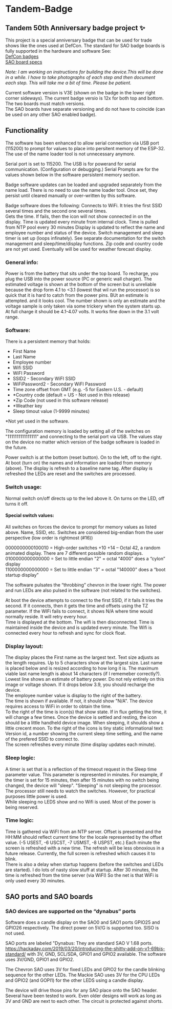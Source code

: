 
# Tandem-Badge
## Tandem 50th Anniversary badge project ✨

This project is a special anniversary badge that can be used for trade shows like the ones used at DefCon.  The standard for SAO badge boards is fully supported in the hardware and software
See:   
[DefCon badges](https://defcon.org/html/links/dc-badge.html)  
[SAO board specs](https://hackaday.io/project/175182-simple-add-ons-sao)

*Note: I am working on instructions for building the device.This will be done in a while. I have to take photographs of each step and then document each step. This will take me a bit of time. Please be patient.*

Current software version is V3E (shown on the badge in the lower right corner sideways).   The current badge versio is 12x for both top and bottom. The two boards must match versions.  
The SAO boards have separate versioning and do not have to coincide (can be used on any other SAO enabled badge). 
## Functionality
The software has been enhanced to allow serial connection via USB port (115200) to prompt for values to place into persitent memory of the ESP-32. The use of the name loader tool is not unnecessary anymore.

Serial port is set to 115200. The USB is for powerand for serial communication. (Configuration or debugging.) Serial Prompts are for the values shown below in the software persistent memory section. 

Badge software updates can be loaded and upgraded separately from the name load.  There is no need to use the name loader tool. Once set, they persist until cleared manually or over-written by this software. 

Badge software does the following:
Connects to WiFi. It tries the first SSID several times and the second one several times.  
Gets the time.   If fails, then the icon will not show connected in on the display. Time is updated every minute from internal clock.
Time is pulled from NTP pool every 30 minutes
Display is updated to reflect the name and employee number and status of the device. 
Switch management and sleep timer is set up (loops infinately).
See separate documentation for the switch management and sleep/time/display functions. 
Zip code and country code are not yet used. Eventually will be used for weather forecast display. 

### General info:
Power is from the battery that sits under the top board. 
To recharge, you plug the USB into the power source (PC or generic wall charger).  The estimated voltage is shown at the bottom of the screen but is unreliable because the drop form 4.1 to <3.1 (lowest that wil run the processor) is so quick that it is hard to catch from the power pins. BUt an estimate is attempted. and it looks cool. The number shown is only an estimate and the voltage sample is only taken via some trickery when the system starts up. At full charge it should be 4.1-4.07 volts.  It works fine down in the 3.1 volt range. 

### Software:

There is a persistent memory that holds:
- First Name
- Last Name
- Employee number
- Wifi SSID
- WiFI Password
- SSID2 - Secondary WiFI SSID
- WiFiPassword2 - Secondary WiFI Password
- Time zone offset from GMT (e.g. -5 for Eastern U.S. - default)
- *Country code (default = US - Not used in this release) 
- *Zip Code (not used in this software release)
- *Weather key 
- Sleep timout value (1-9999 minutes)
    
*Not yet used in the software. 

The configuration memory is loaded by setting all of the switches on "1111111111111111" and connecting to the serial port via USB.  The values stay on the device no matter which version of the badge software is loaded in the future. 

Power switch is at the bottom (reset button).   On to the left, off to the right. 
At boot (turn on) the names and information are loaded from memory (above). 
The display is refresh to a baseline name tag. 
After display is refreshed the LEDs are reset and the switches are processed. 

### Switch usage: 
Normal switch on/off directs up to the led above it. On turns on the LED, off turns it off. 

#### Special switch values:

All switches on forces the device to prompt for memory values as listed above. Name, SSID, etc. 
Switches are considered big-endian from the user perspective (low order is rightmost (#16))

0000000000100010 = High-order switches +10 +14 – Octal 42, a random animated display. There are 7 different possible random displays.  
0100000000000000 = Set to little endian "2" = octal “4000"    does a “cylon”  display  
1100000000000000 = Set to little endian “3” = octal "140000"  does a “boot startup display”

The software pulsates the “throbbing” chevron in the lower right.   The power and run LEDs are also pulsed in the software (not related to the switches).

At boot the device attempts to connect to the first SSID, if it fails it tries the second.  If it connects, then it gets the time and offsets using the TZ parameter.  If the WIFi fails to connect, it shows N/A where time would normally reside. It will retry every hour.  
Time is displayed at the bottom. The wifi is then disconnected.  Time is maintained inside the device and is updated every minute. The Wifi is connected every hour to refresh and sync for clock float. 
### Display layout:
The display places the First name as the largest text. Text size adjusts as the length requires. Up to 5 characters show at the largest size.  Last name is placed below and is resized according to how long it is. The maximum viable last name length is about 14 characters (if I rememeber correctly?).  
Lowest line shows an estimate of battery power. Do not rely entirely on this image or voltage shown. If it drops below 3.9, you should recharge the device.  
The employee number value is display to the right of the battery.   
The time is shown if available. If not, it should show "N/A".  The device requires access to WiFi in order to obtain the time.  
To the right of the time is icon(s) that show state.  If in flux getting the time, it will change a few times.  Once the device is settled and resting, the icon should be a little handheld device image.  When sleeping, it shoulds show a little crecent moon. 
To the right of the icons is tiny static informational text:  Version id, a number showing the current sleep time setting, and the name of the prefered SSID to connect to.  
The screen refreshes every minute (time display updates each minute). 

### Sleep logic: 
A timer is set that is a reflection of the timeout request in the Sleep time parameter value. This parameter is represented in minutes. 
For example, if the timer is set for 15 minutes, then after 15 minutes with no switch being changed, the device will "sleep".
"Sleeping" is not sleeping the processor. The processor still needs to watch the switches. However, for practical purposes little power is used.  
While sleeping no LEDS show and no Wifi is used. Most of the power is being reserved.

### Time logic:
Time is gathered via WiFI from an NTP server. Offset is presented and the HH:MM should reflect current time for the locale represented by the offset value. (-5 USEST, -6 USCST, -7 USMST, -8 USPST, etc.) 
Each minute the screen is refreshed with a new time. The refresh will be less obnoxious in a future release. Currently, the full screen is refreshed which causes it to blink.  
There is also a delay when startup happens (before the switches and LEDs are started). I do lots of nasty slow stuff at startup. 
After 30 minutes, the time is refreshed from the time server (via WiFI) So the net is that WiFi is only used every 30 minutes. 

## SAO ports and SAO boards
### SAO devices are supported on the “dynabus” ports
Software does a candle display on the SAO0 and SAO1 ports GPIO25 and GPIO26 respectively.    The direct power on 5V/G is supported too.   SISO is not used. 

SAO ports are labeled "Dynabus: They are standard SAO V 1.68 ports. https://hackaday.com/2019/03/20/introducing-the-shitty-add-on-v1-69bis-standard/
with 3V, GND, SCL/SDA, GPIO1 and GPIO2 available.    The software uses 3V/GND, GPIO1 and GPIO2.  

The Chevron SAO uses 3V for fixed LEDs and GPIO2 for the candle blinking sequence for the other LEDs. 
The Mackie SAO uses 3V for the CPU LEDs and GPIO2 (and GOPI1) for the other LEDS using a candle display. 

The device will drive those pins for any SAO place onto the SAO header. Several have been tested to work. Even older designs will work as long as 3V and GND are next to each other. The circuit is protected against shorts.  

